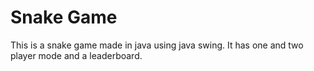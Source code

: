 # Snake Game
This is a snake game made in java using java swing. It has one and two player mode and a leaderboard.

